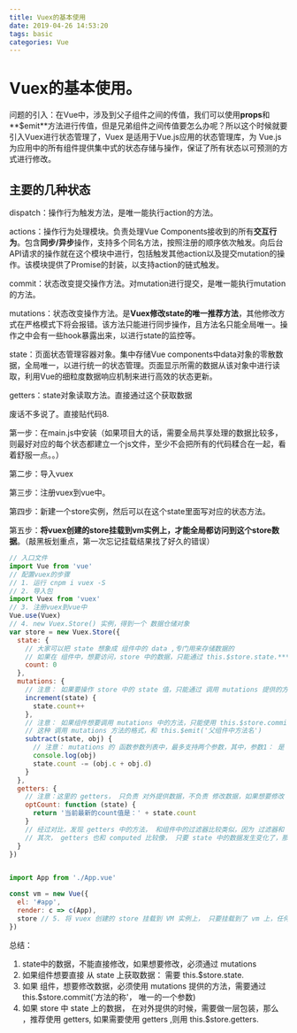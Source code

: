 ```yaml
---
title: Vuex的基本使用
date: 2019-04-26 14:53:20
tags: basic
categories: Vue
---
```


# Vuex的基本使用。

问题的引入：在Vue中，涉及到父子组件之间的传值，我们可以使用**props**和**$emit**方法进行传值，但是兄弟组件之间传值要怎么办呢？所以这个时候就要引入Vuex进行状态管理了，Vuex 是适用于Vue.js应用的状态管理库，为 Vue.js为应用中的所有组件提供集中式的状态存储与操作，保证了所有状态以可预测的方式进行修改。 

## 主要的几种状态

dispatch：操作行为触发方法，是唯一能执行action的方法。

actions：操作行为处理模块。负责处理Vue Components接收到的所有**交互行为**。包含**同步/异步**操作，支持多个同名方法，按照注册的顺序依次触发。向后台API请求的操作就在这个模块中进行，包括触发其他action以及提交mutation的操作。该模块提供了Promise的封装，以支持action的链式触发。

commit：状态改变提交操作方法。对mutation进行提交，是唯一能执行mutation的方法。

mutations：状态改变操作方法。是**Vuex修改state的唯一推荐方法**，其他修改方式在严格模式下将会报错。该方法只能进行同步操作，且方法名只能全局唯一。操作之中会有一些hook暴露出来，以进行state的监控等。

state：页面状态管理容器对象。集中存储Vue components中data对象的零散数据，全局唯一，以进行统一的状态管理。页面显示所需的数据从该对象中进行读取，利用Vue的细粒度数据响应机制来进行高效的状态更新。 

getters：state对象读取方法。直接通过这个获取数据

废话不多说了。直接贴代码8. 

第一步：在main.js中安装（如果项目大的话，需要全局共享处理的数据比较多，则最好对应的每个状态都建立一个js文件，至少不会把所有的代码糅合在一起，看着舒服一点。。）

第二步：导入vuex

第三步：注册vuex到vue中。

第四步：新建一个store实例，然后可以在这个state里面写对应的状态方法。

第五步：**将vuex创建的store挂载到vm实例上，才能全局都访问到这个store数据**。（敲黑板划重点，第一次忘记挂载结果找了好久的错误）

```javascript
// 入口文件
import Vue from 'vue'
// 配置vuex的步骤
// 1. 运行 cnpm i vuex -S 
// 2. 导入包
import Vuex from 'vuex'
// 3. 注册vuex到vue中
Vue.use(Vuex)
// 4. new Vuex.Store() 实例，得到一个 数据仓储对象
var store = new Vuex.Store({
  state: {
    // 大家可以把 state 想象成 组件中的 data ,专门用来存储数据的
    // 如果在 组件中，想要访问，store 中的数据，只能通过 this.$store.state.*** 来访问
    count: 0
  },
  mutations: {
    // 注意： 如果要操作 store 中的 state 值，只能通过 调用 mutations 提供的方法，才能操作对应的数据，不推荐直接操作 state 中的数据，因为 万一导致了数据的紊乱，不能快速定位到错误的原因，因为，每个组件都可能有操作数据的方法；
    increment(state) {
      state.count++
    },
    // 注意： 如果组件想要调用 mutations 中的方法，只能使用 this.$store.commit('方法名')
    // 这种 调用 mutations 方法的格式，和 this.$emit('父组件中方法名')
    subtract(state, obj) {
      // 注意： mutations 的 函数参数列表中，最多支持两个参数，其中，参数1： 是 state 状态； 参数2： 通过 commit 提交过来的参数；
      console.log(obj)
      state.count -= (obj.c + obj.d)
    }
  },
  getters: {
    // 注意：这里的 getters， 只负责 对外提供数据，不负责 修改数据，如果想要修改 state 中的数据，请 去找 mutations
    optCount: function (state) {
      return '当前最新的count值是：' + state.count
    }
    // 经过对比，发现 getters 中的方法， 和组件中的过滤器比较类似，因为 过滤器和 getters 都没有修改原数据， 都是把原数据做了一层包装，提供给了 调用者；
    // 其次， getters 也和 computed 比较像， 只要 state 中的数据发生变化了，那么，如果 getters 正好也引用了这个数据，那么 就会立即触发 getters 的重新求值；
  }
})


import App from './App.vue'

const vm = new Vue({
  el: '#app',
  render: c => c(App),
  store // 5. 将 vuex 创建的 store 挂载到 VM 实例上， 只要挂载到了 vm 上，任何组件都能使用 store 来存取数据
})
```

总结：

1. state中的数据，不能直接修改，如果想要修改，必须通过 mutations
2. 如果组件想要直接 从 state 上获取数据： 需要 this.$store.state.
3. 如果 组件，想要修改数据，必须使用 mutations 提供的方法，需要通过 this.$store.commit('方法的称'， 唯一的一个参数)
4. 如果 store 中 state 上的数据， 在对外提供的时候，需要做一层包装，那么 ，推荐使用 getters, 如果需要使用 getters ,则用 this.$store.getters.